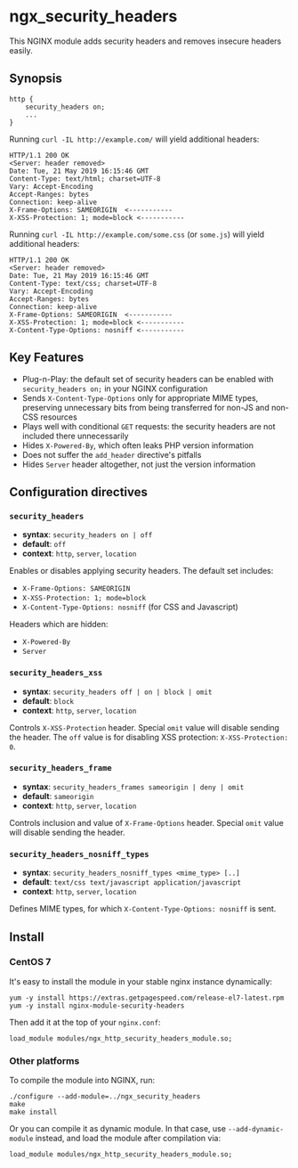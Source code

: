 # ngx_security_headers

This NGINX module adds security headers and removes insecure headers easily. 

## Synopsis

```
http {
    security_headers on;
    ...
}
```

Running `curl -IL http://example.com/` will yield additional headers:

```
HTTP/1.1 200 OK
<Server: header removed>
Date: Tue, 21 May 2019 16:15:46 GMT
Content-Type: text/html; charset=UTF-8
Vary: Accept-Encoding
Accept-Ranges: bytes
Connection: keep-alive
X-Frame-Options: SAMEORIGIN  <-----------
X-XSS-Protection: 1; mode=block <-----------
```

Running `curl -IL http://example.com/some.css` (or `some.js`) will yield additional headers:

```
HTTP/1.1 200 OK
<Server: header removed>
Date: Tue, 21 May 2019 16:15:46 GMT
Content-Type: text/css; charset=UTF-8
Vary: Accept-Encoding
Accept-Ranges: bytes
Connection: keep-alive
X-Frame-Options: SAMEORIGIN  <-----------
X-XSS-Protection: 1; mode=block <-----------
X-Content-Type-Options: nosniff <-----------
```


## Key Features

* Plug-n-Play: the default set of security headers can be enabled with `security_headers on;` in your NGINX configuration
* Sends `X-Content-Type-Options` only for appropriate MIME types, preserving unnecessary bits from being transferred for non-JS and non-CSS resources
* Plays well with conditional `GET` requests: the security headers are not included there unnecessarily
* Hides `X-Powered-By`, which often leaks PHP version information
* Does not suffer the `add_header` directive's pitfalls
* Hides `Server` header altogether, not just the version information

## Configuration directives

### `security_headers`

- **syntax**: `security_headers on | off`
- **default**: `off`
- **context**: `http`, `server`, `location`

Enables or disables applying security headers. The default set includes:

* `X-Frame-Options: SAMEORIGIN`
* `X-XSS-Protection: 1; mode=block`
* `X-Content-Type-Options: nosniff` (for CSS and Javascript)

Headers which are hidden:

* `X-Powered-By`
* `Server`

### `security_headers_xss`

- **syntax**: `security_headers off | on | block | omit`
- **default**: `block`
- **context**: `http`, `server`, `location`

Controls `X-XSS-Protection` header. 
Special `omit` value will disable sending the header. 
The `off` value is for disabling XSS protection: `X-XSS-Protection: 0`.

### `security_headers_frame`

- **syntax**: `security_headers_frames sameorigin | deny | omit`
- **default**: `sameorigin`
- **context**: `http`, `server`, `location`

Controls inclusion and value of `X-Frame-Options` header. 
Special `omit` value will disable sending the header. 

### `security_headers_nosniff_types`

- **syntax**: `security_headers_nosniff_types <mime_type> [..]`
- **default**: `text/css text/javascript application/javascript`
- **context**: `http`, `server`, `location`

Defines MIME types, for which `X-Content-Type-Options: nosniff` is sent.

## Install

### CentOS 7

It's easy to install the module in your stable nginx instance dynamically:

    yum -y install https://extras.getpagespeed.com/release-el7-latest.rpm
    yum -y install nginx-module-security-headers

Then add it at the top of your `nginx.conf`:

    load_module modules/ngx_http_security_headers_module.so;

### Other platforms

To compile the module into NGINX, run:

    ./configure --add-module=../ngx_security_headers
    make 
    make install

Or you can compile it as dynamic module. In that case, use `--add-dynamic-module` instead, and load the module after compilation via:

    load_module modules/ngx_http_security_headers_module.so;
